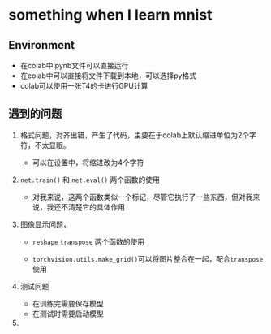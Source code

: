 # something when I learn mnist

## Environment

- 在colab中ipynb文件可以直接运行
- 在colab中可以直接将文件下载到本地，可以选择py格式
- colab可以使用一张T4的卡进行GPU计算

## 遇到的问题

1. 格式问题，对齐出错，产生了代码，主要在于colab上默认缩进单位为2个字符，不太显眼。

   - 可以在设置中，将缩进改为4个字符

2. `net.train()` 和 `net.eval()` 两个函数的使用

   - 对我来说，这两个函数类似一个标记，尽管它执行了一些东西，但对我来说，我还不清楚它的具体作用

3. 图像显示问题，

   - `reshape` `transpose` 两个函数的使用

   - `torchvision.utils.make_grid()`可以将图片整合在一起，配合`transpose`使用

4. 测试问题

   - 在训练完需要保存模型
   - 在测试时需要启动模型
5. 